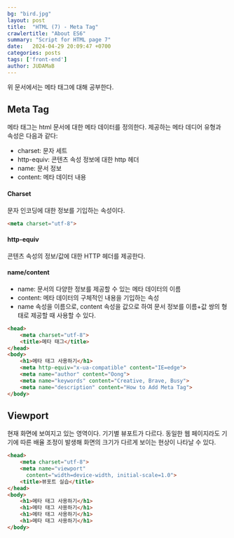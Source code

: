 ```yaml
---
bg: "bird.jpg"
layout: post
title:  "HTML (7) - Meta Tag"
crawlertitle: "About ES6"
summary: "Script for HTML page 7"
date:   2024-04-29 20:09:47 +0700
categories: posts
tags: ['front-end']
author: JUDAMaB
---
```


위 문서에서는 메타 태그에 대해 공부한다.

## Meta Tag

메타 태그는 html 문서에 대한 메타 데이터를 정의한다.
제공하는 메타 데디어 유형과 속성은 다음과 같다:

- charset: 문자 세트
- http-equiv: 콘텐츠 속성 정보에 대한 http 헤더
- name: 문서 정보
- content: 메타 데이터 내용

#### Charset

문자 인코딩에 대한 정보를 기입하는 속성이다. 

```html
<meta charset="utf-8">
```

#### http-equiv

콘텐츠 속성의 정보/값에 대한 HTTP 헤더를 제공한다.

#### name/content

- name: 문서의 다양한 정보를 제공할 수 있는 메타 데이터의 이름
- content: 메타 데이터의 구체적인 내용을 기입하는 속성
- name 속성을 이름으로, content 속성을 값으로 하여 문서 정보를 이름+값 쌍의 형태로 제공할 때 사용할 수 있다.

```html
<head>
    <meta charset="utf-8">
    <title>메타 태그</title>
</head>
<body>
    <h1>메타 태그 사용하기</h1>
    <meta http-equiv="x-ua-compatible" content="IE=edge">
    <meta name="author" content="Oong">
    <meta name="keywords" content="Creative, Brave, Busy">
    <meta name="description" content="How to Add Meta Tag">
</body>
```

## Viewport

현재 화면에 보여지고 있는 영역이다. 기기별 뷰포트가 다르다. 동일한 웹 페이지라도 기기에 따른 배율 조정이 발생해 화면의 크기가 다르게 보이는 현상이 나타날 수 있다.

```html
<head>
    <meta charset="utf-8">
    <meta name="viewport"
      content="width=device-width, initial-scale=1.0">
    <title>뷰포트 실습</title>
</head>
<body>
    <h1>메타 태그 사용하기</h1>
    <h1>메타 태그 사용하기</h1>
    <h1>메타 태그 사용하기</h1>
    <h1>메타 태그 사용하기</h1>
</body>
```
